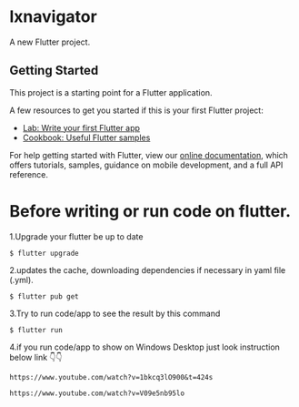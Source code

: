 # lxnavigator

A new Flutter project.

## Getting Started

This project is a starting point for a Flutter application.

A few resources to get you started if this is your first Flutter project:

- [Lab: Write your first Flutter app](https://flutter.dev/docs/get-started/codelab)
- [Cookbook: Useful Flutter samples](https://flutter.dev/docs/cookbook)

For help getting started with Flutter, view our
[online documentation](https://flutter.dev/docs), which offers tutorials,
samples, guidance on mobile development, and a full API reference.


# Before writing or run code on flutter.
1.Upgrade your flutter be up to date
````````
$ flutter upgrade
````````

2.updates the cache, downloading dependencies if necessary in yaml file (.yml). 
``````````
$ flutter pub get
``````````

3.Try to run code/app to see the result by this command
``````````
$ flutter run
``````````

4.if you run code/app to show on Windows Desktop just look instruction below link 👇👇
````````````````
https://www.youtube.com/watch?v=1bkcq3lO900&t=424s
````````````````
```````````````
https://www.youtube.com/watch?v=V09e5nb95lo
````````````````